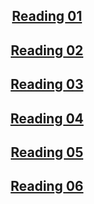 ## [<center>Reading 01</center>](https://nuolong.github.io/hacker-blog/2021/02/07/reading01)
## [<center>Reading 02</center>](https://nuolong.github.io/hacker-blog/2021/02/14/reading02)
## [<center>Reading 03</center>](https://nuolong.github.io/hacker-blog/2021/02/20/reading03)
## [<center>Reading 04</center>](https://nuolong.github.io/hacker-blog/2021/03/07/reading04)
## [<center>Reading 05</center>](https://nuolong.github.io/hacker-blog/2021/03/13/reading05)
## [<center>Reading 06</center>](https://nuolong.github.io/hacker-blog/2021/03/21/reading06)

